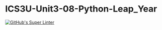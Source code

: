 # ICS3U-Unit3-08-Python-Leap_Year

[![GitHub's Super Linter](https://github.com/Rodas-Nega1/ICS3U-Unit3-08-Python-Leap_Year/workflows/GitHub's%20Super%20Linter/badge.svg)](https://github.com/Rodas-Nega1/ICS3U-Unit3-08-Python-Leap_Year/actions)
